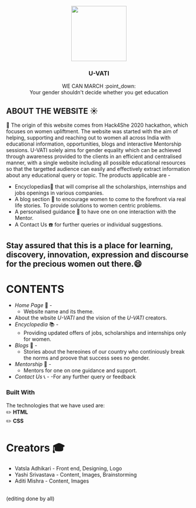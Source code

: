 
 
 <p align="center">
  <img src = "https://user-images.githubusercontent.com/66550011/100101563-6a5f6a00-2e88-11eb-8057-51f56b2ed377.png" width="150" height="150"/>
 </p>
  <h3 align="center">  U-VATI</h3>

  <p align="center">
    WE CAN MARCH :point_down: 
 <br />
 Your gender shouldn't decide whether you get education
    <br />
    
 
<!-- ABOUT THE PROJECT -->
## ABOUT THE WEBSITE :sunny:


:star2: The origin of this website comes from Hack4She 2020 hackathon, which focuses on women upliftment. 
The website was started with the aim of helping, supporting and reaching out to women all across India with educational information, opportunities, blogs and interactive Mentorship sessions. U-VATI solely aims for gender equality which can be achieved through awareness provided to the clients in an efficient and centralised manner, with a single website including all possible educational resources so that the targetted audience can easily and effectively extract information about any educational query or topic. The products applicable are -

* Encyclopedias:blue_book: that will comprise all the scholarships, internships and jobs openings in various companies.
* A blog section :memo: to encourage women to come to the forefront via real life stories. To provide solutions to women centric problems.
* A personalised guidance :two_women_holding_hands: to have one on one interaction with the Mentor.
* A Contact Us :phone: for further queries or individual suggestions.

## Stay assured that this is a place for learning, discovery, innovation, expression and discourse for the precious women out there.:smile:

<!-- CONTENTS -->
# CONTENTS
 * _Home Page_ :house_with_garden: -
   - Website name and its theme.
 * About the wbsite *U-VATI* and the vision of the *U-VATI* creators.
 * _Encyclopedia_ :books: -
   - Providing updated offers of jobs, scholarships and internships only for women.
 * _Blogs_ :memo: -
   - Stories about the hereoines of our country who continiously break the norms and proove that success sees no gender.
 * _Mentorship_ :two_women_holding_hands: - 
   - Mentors for one on one guidance and support.
 * _Contact Us_ :telephone_receiver: -
   -For any further query or feedback
### Built With
The technologies that we have used are:
<br />
:pencil2: **HTML** 
<br />
:pencil2: **CSS**

# Creators :mortar_board:
 *  Vatsla Adhikari - Front end, Designing, Logo
 *  Yashi Srivastava - Content, Images, Brainstorming
 *  Aditi Mishra - Content, Images
<br />
(editing done by all)







